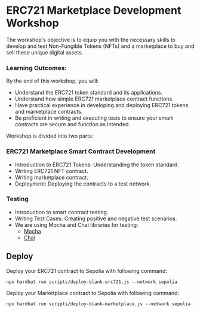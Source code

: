# **ERC721 Marketplace Development Workshop**

The workshop's objective is to equip you with the necessary skills to develop and test Non-Fungible Tokens (NFTs) and a marketplace to buy and sell these unique digital assets.

### Learning Outcomes:

By the end of this workshop, you will:

- Understand the ERC721 token standard and its applications.
- Understand how simple ERC721 marketplace contract functions.
- Have practical experience in developing and deploying ERC721 tokens and marketplace contracts.
- Be proficient in writing and executing tests to ensure your smart contracts are secure and function as intended.

Workshop is divided into two parts:

### **ERC721 Marketplace Smart Contract Development**

- Introduction to ERC721 Tokens: Understanding the token standard.
- Writing ERC721 NFT contract.
- Writing marketplace contract.
- Deployment: Deploying the contracts to a test network.

### **Testing**

- Introduction to smart contract testing.
- Writing Test Cases: Creating positive and negative test scenarios.
- We are using Mocha and Chai libraries for testing:
  - [Mocha](https://mochajs.org/#assertions)
  - [Chai](https://www.chaijs.com/api/assert/)

## **Deploy**

Deploy your ERC721 contract to Sepolia with following command:

```
npx hardhat run scripts/deploy-blank-erc721.js --network sepolia
```

Deploy your Marketplace contract to Sepolia with following command:

```
npx hardhat run scripts/deploy-blank-marketplace.js --network sepolia
```
